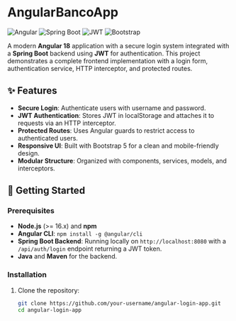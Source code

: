 # AngularBancoApp

![Angular](https://img.shields.io/badge/Angular-v18-red) ![Spring Boot](https://img.shields.io/badge/Spring%20Boot-v3-green) ![JWT](https://img.shields.io/badge/JWT-Auth-blue) ![Bootstrap](https://img.shields.io/badge/Bootstrap-v5-purple)

A modern **Angular 18** application with a secure login system integrated with a **Spring Boot** backend using **JWT** for authentication. This project demonstrates a complete frontend implementation with a login form, authentication service, HTTP interceptor, and protected routes.

## ✨ Features
- **Secure Login**: Authenticate users with username and password.
- **JWT Authentication**: Stores JWT in localStorage and attaches it to requests via an HTTP interceptor.
- **Protected Routes**: Uses Angular guards to restrict access to authenticated users.
- **Responsive UI**: Built with Bootstrap 5 for a clean and mobile-friendly design.
- **Modular Structure**: Organized with components, services, models, and interceptors.

## 🚀 Getting Started

### Prerequisites
- **Node.js** (>= 16.x) and **npm**
- **Angular CLI**: `npm install -g @angular/cli`
- **Spring Boot Backend**: Running locally on `http://localhost:8080` with a `/api/auth/login` endpoint returning a JWT token.
- **Java** and **Maven** for the backend.

### Installation
1. Clone the repository:
   ```bash
   git clone https://github.com/your-username/angular-login-app.git
   cd angular-login-app
